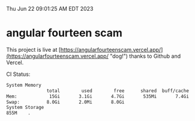 Thu Jun 22 09:01:25 AM EDT 2023

# angular fourteen scam


This project is live at [https://angularfourteenscam.vercel.app/](https://angularfourteenscam.vercel.app/ "dog!") thanks to Github and Vercel.

CI Status: 

```bash
System Memory
               total        used        free      shared  buff/cache   available
Mem:            15Gi       3.1Gi       4.7Gi       535Mi       7.4Gi        11Gi
Swap:          8.0Gi       2.0Mi       8.0Gi
System Storage
855M	.
```
